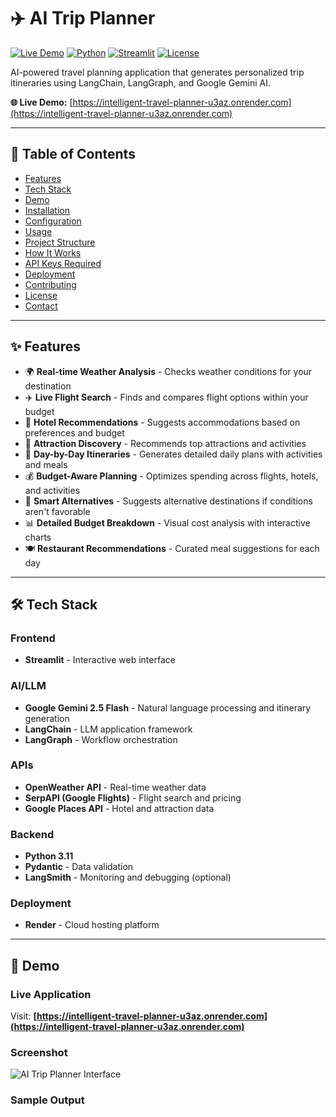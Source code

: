 # ✈️ AI Trip Planner

[![Live Demo](https://img.shields.io/badge/demo-live-brightgreen)](https://intelligent-travel-planner-u3az.onrender.com)
[![Python](https://img.shields.io/badge/python-3.11-blue)](https://www.python.org/)
[![Streamlit](https://img.shields.io/badge/streamlit-1.31.0-red)](https://streamlit.io/)
[![License](https://img.shields.io/badge/license-MIT-green)](LICENSE)

AI-powered travel planning application that generates personalized trip itineraries using LangChain, LangGraph, and Google Gemini AI.

**🌐 Live Demo:** [https://intelligent-travel-planner-u3az.onrender.com](https://intelligent-travel-planner-u3az.onrender.com)

---

## 📖 Table of Contents

- [Features](#features)
- [Tech Stack](#tech-stack)
- [Demo](#demo)
- [Installation](#installation)
- [Configuration](#configuration)
- [Usage](#usage)
- [Project Structure](#project-structure)
- [How It Works](#how-it-works)
- [API Keys Required](#api-keys-required)
- [Deployment](#deployment)
- [Contributing](#contributing)
- [License](#license)
- [Contact](#contact)

---

## ✨ Features

- 🌍 **Real-time Weather Analysis** - Checks weather conditions for your destination
- ✈️ **Live Flight Search** - Finds and compares flight options within your budget
- 🏨 **Hotel Recommendations** - Suggests accommodations based on preferences and budget
- 🎯 **Attraction Discovery** - Recommends top attractions and activities
- 📅 **Day-by-Day Itineraries** - Generates detailed daily plans with activities and meals
- 💰 **Budget-Aware Planning** - Optimizes spending across flights, hotels, and activities
- 🔄 **Smart Alternatives** - Suggests alternative destinations if conditions aren't favorable
- 📊 **Detailed Budget Breakdown** - Visual cost analysis with interactive charts
- 🍽️ **Restaurant Recommendations** - Curated meal suggestions for each day

---

## 🛠️ Tech Stack

### Frontend
- **Streamlit** - Interactive web interface

### AI/LLM
- **Google Gemini 2.5 Flash** - Natural language processing and itinerary generation
- **LangChain** - LLM application framework
- **LangGraph** - Workflow orchestration

### APIs
- **OpenWeather API** - Real-time weather data
- **SerpAPI (Google Flights)** - Flight search and pricing
- **Google Places API** - Hotel and attraction data

### Backend
- **Python 3.11**
- **Pydantic** - Data validation
- **LangSmith** - Monitoring and debugging (optional)

### Deployment
- **Render** - Cloud hosting platform

---

## 🎥 Demo

### Live Application
Visit: **[https://intelligent-travel-planner-u3az.onrender.com](https://intelligent-travel-planner-u3az.onrender.com)**

### Screenshot
![AI Trip Planner Interface](https://via.placeholder.com/800x400?text=Add+Screenshot+Here)

### Sample Output
